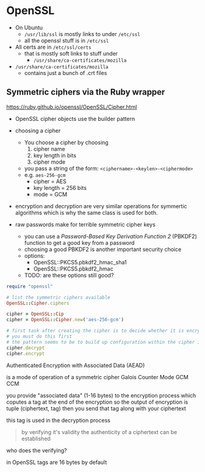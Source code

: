 # OpenSSL

- On Ubuntu
    - `/usr/lib/ssl` is mostly links to under `/etc/ssl`
    - all the openssl stuff is in `/etc/ssl`
- All certs are in `/etc/ssl/certs`
    - that is mostly soft links to stuff under
        - `/usr/share/ca-certificates/mozilla`
- `/usr/share/ca-certificates/mozilla`
    - contains just a bunch of .crt files

## Symmetric ciphers via the Ruby wrapper

https://ruby.github.io/openssl/OpenSSL/Cipher.html

- OpenSSL cipher objects use the builder pattern
- choosing a cipher
    - You choose a cipher by choosing
        1. cipher name
        2. key length in bits
        3. cipher mode
    - you pass a string of the form: `<ciphername>-<keylen>-<ciphermode>`
    - e.g. `aes-256-gcm`
        - cipher = AES
        - key length = 256 bits
        - mode = GCM

- encryption and decryption are very similar operations for symmertic algorithms
  which is why the same class is used for both.
- raw passwords make for terrible symmetric cipher keys
    - you can use a _Password-Based Key Derivation Function 2_ (PBKDF2) function
      to get a good key from a password
    - choosing a good PBKDF2 is another important security choice
    - options:
        - OpenSSL::PKCS5.pbkdf2_hmac_sha1
        - OpenSSL::PKCS5.pbkdf2_hmac
    - TODO: are these options still good?

```ruby
require "openssl"

# list the symmetric ciphers available
OpenSSL::Cipher.ciphers

cipher = OpenSSL::Cip
cipher = OpenSSL::Cipher.new('aes-256-gcm')

# first task after creating the cipher is to decide whether it is encrypting or decrypting
# you must do this first
# the pattern seems to be to build up configuration within the cipher instance by setting options so this option must be set first because it can erase some other config
cipher.decrypt
cipher.encrypt
```

Authenticated Encryption with Associated Data (AEAD)

is a mode of operation of a symmetric cipher Galois Counter Mode GCM CCM

you provide "associated data" (1-16 bytes) to the encryption process which
coputes a tag at the end of the encryption so the output of encryption is tuple
(ciphertext, tag) then you send that tag along with your ciphertext

this tag is used in the decryption process

> by verifying it's validity the authenticity of a ciphertext can be established

who does the verifying?

in OpenSSL tags are 16 bytes by default
